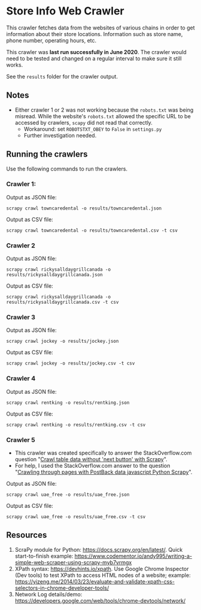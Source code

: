 # Store Info Web Crawler

This crawler fetches data from the websites of various chains in order to get information about their store locations.
Information such as store name, phone number, operating hours, etc.

This crawler was **last run successfully in June 2020**. The crawler would need to be tested and changed on a regular 
interval to make sure it still works.

See the `results` folder for the crawler output.

## Notes

* Either crawler 1 or 2 was not working because the `robots.txt` was being misread. While the website's `robots.txt` 
  allowed the specific URL to be accessed by crawlers, `scapy` did not read that correctly.
    * Workaround: set `ROBOTSTXT_OBEY` to `False` in `settings.py`
    * Further investigation needed. 

## Running the crawlers

Use the following commands to run the crawlers.

### Crawler 1:

Output as JSON file:
```
scrapy crawl towncaredental -o results/towncaredental.json
```

Output as CSV file:
```
scrapy crawl towncaredental -o results/towncaredental.csv -t csv
```

### Crawler 2

Output as JSON file:
```
scrapy crawl rickysalldaygrillcanada -o results/rickysalldaygrillcanada.json
```

Output as CSV file:
```
scrapy crawl rickysalldaygrillcanada -o results/rickysalldaygrillcanada.csv -t csv
```

### Crawler 3

Output as JSON file:
```
scrapy crawl jockey -o results/jockey.json
```

Output as CSV file:
```
scrapy crawl jockey -o results/jockey.csv -t csv
```


### Crawler 4

Output as JSON file:
```
scrapy crawl rentking -o results/rentking.json
```

Output as CSV file:
```
scrapy crawl rentking -o results/rentking.csv -t csv
```

### Crawler 5

* This crawler was created specifically to answer the StackOverflow.com question
"[Crawl table data without 'next button' with Scrapy](https://stackoverflow.com/questions/62669269/crawl-table-data-without-next-button-with-scrapy)".
* For help, I used the StackOverflow.com answer to the question 
"[Crawling through pages with PostBack data javascript Python Scrapy](https://stackoverflow.com/a/28976674/6288413)".

Output as JSON file:
```
scrapy crawl uae_free -o results/uae_free.json
```

Output as CSV file:
```
scrapy crawl uae_free -o results/uae_free.csv -t csv
```

## Resources

1.	ScraPy module for Python: <https://docs.scrapy.org/en/latest/>. Quick start-to-finish example: <https://www.codementor.io/andy995/writing-a-simple-web-scraper-using-scrapy-myb7vrmgx>
2.	XPath syntax: <https://devhints.io/xpath>. Use Google Chrome Inspector (Dev tools) to test XPath to access HTML nodes of a website; example: <https://yizeng.me/2014/03/23/evaluate-and-validate-xpath-css-selectors-in-chrome-developer-tools/>
3.	Network Log details/demo: <https://developers.google.com/web/tools/chrome-devtools/network/>
